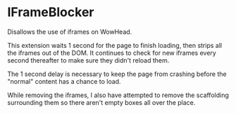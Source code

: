 # IFrameBlocker
Disallows the use of iframes on WowHead.

This extension waits 1 second for the page to finish loading, then strips all the iframes out of the DOM.  It continues
to check for new iframes every second thereafter to make sure they didn't reload them.

The 1 second delay is necessary to keep the page from crashing before the "normal" content has a chance to load.

While removing the iframes, I also have attempted to remove the scaffolding surrounding them so there aren't empty boxes
all over the place.

